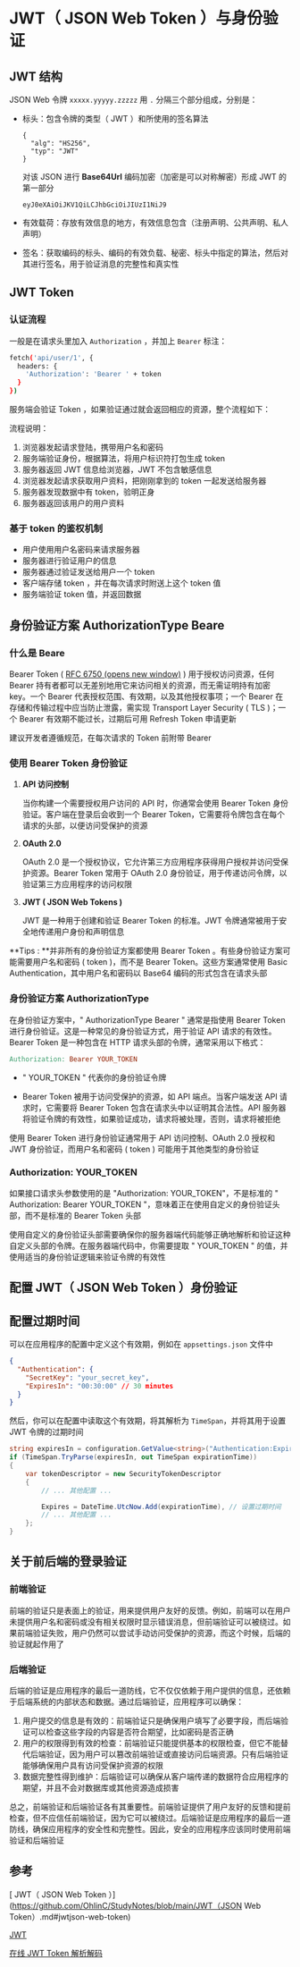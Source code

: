 # JWT（ JSON Web Token ）与身份验证

## JWT 结构

JSON Web 令牌 `xxxxx.yyyyy.zzzzz` 用 `.` 分隔三个部分组成，分别是：

* 标头：包含令牌的类型（ JWT ）和所使用的签名算法

  ```
  {
    "alg": "HS256",
    "typ": "JWT"
  }
  ```

  对该 JSON 进行 **Base64Url** 编码加密（加密是可以对称解密）形成  JWT 的第一部分

  ```
  eyJ0eXAiOiJKV1QiLCJhbGciOiJIUzI1NiJ9
  ```

* 有效载荷：存放有效信息的地方，有效信息包含（注册声明、公共声明、私人声明）

* 签名：获取编码的标头、编码的有效负载、秘密、标头中指定的算法，然后对其进行签名，用于验证消息的完整性和真实性



## JWT Token

### 认证流程

一般是在请求头里加入 `Authorization` ，并加上 `Bearer` 标注：

```bash
fetch('api/user/1', {
  headers: {
    'Authorization': 'Bearer ' + token
  }
})
```

服务端会验证 Token ，如果验证通过就会返回相应的资源，整个流程如下：



流程说明：

1. 浏览器发起请求登陆，携带用户名和密码
2. 服务端验证身份，根据算法，将用户标识符打包生成 token
3. 服务器返回 JWT 信息给浏览器，JWT 不包含敏感信息
4. 浏览器发起请求获取用户资料，把刚刚拿到的 token 一起发送给服务器
5.  服务器发现数据中有 token，验明正身
6. 服务器返回该用户的用户资料



### 基于 token 的鉴权机制

- 用户使用用户名密码来请求服务器
- 服务器进行验证用户的信息
- 服务器通过验证发送给用户一个 token 
- 客户端存储 token ，并在每次请求时附送上这个 token 值
- 服务端验证 token 值，并返回数据



## 身份验证方案 AuthorizationType Beare

### 什么是 Beare

Bearer Token ( [RFC 6750  (opens new window)](http://www.rfcreader.com/#rfc6750) ) 用于授权访问资源，任何 Bearer 持有者都可以无差别地用它来访问相关的资源，而无需证明持有加密 key。一个 Bearer 代表授权范围、有效期，以及其他授权事项；一个 Bearer 在存储和传输过程中应当防止泄露，需实现 Transport Layer Security  ( TLS )；一个 Bearer 有效期不能过长，过期后可用 Refresh Token 申请更新

建议开发者遵循规范，在每次请求的 Token 前附带 Bearer



### 使用 Bearer Token 身份验证

1. **API 访问控制**

   当你构建一个需要授权用户访问的 API 时，你通常会使用 Bearer Token 身份验证。客户端在登录后会收到一个 Bearer Token，它需要将令牌包含在每个请求的头部，以便访问受保护的资源

2. **OAuth 2.0**

   OAuth 2.0 是一个授权协议，它允许第三方应用程序获得用户授权并访问受保护资源。Bearer Token 常用于 OAuth 2.0 身份验证，用于传递访问令牌，以验证第三方应用程序的访问权限

3. **JWT ( JSON Web Tokens )**

   JWT 是一种用于创建和验证 Bearer Token 的标准。JWT 令牌通常被用于安全地传递用户身份和声明信息

**Tips : **并非所有的身份验证方案都使用 Bearer Token 。有些身份验证方案可能需要用户名和密码 ( token )，而不是 Bearer Token。这些方案通常使用 Basic Authentication，其中用户名和密码以 Base64 编码的形式包含在请求头部



### 身份验证方案 AuthorizationType

在身份验证方案中，" AuthorizationType Bearer " 通常是指使用 Bearer Token 进行身份验证。这是一种常见的身份验证方式，用于验证 API 请求的有效性。Bearer Token 是一种包含在 HTTP 请求头部的令牌，通常采用以下格式：

```makefile
Authorization: Bearer YOUR_TOKEN
```

* " YOUR_TOKEN " 代表你的身份验证令牌

* Bearer Token 被用于访问受保护的资源，如 API 端点。当客户端发送 API 请求时，它需要将 Bearer Token 包含在请求头中以证明其合法性。API 服务器将验证令牌的有效性，如果验证成功，请求将被处理，否则，请求将被拒绝

使用 Bearer Token 进行身份验证通常用于 API 访问控制、OAuth 2.0 授权和  JWT 身份验证，而用户名和密码 ( token ) 可能用于其他类型的身份验证



### Authorization:  YOUR_TOKEN

如果接口请求头参数使用的是 "Authorization:  YOUR_TOKEN"，不是标准的 " Authorization: Bearer YOUR_TOKEN "，意味着正在使用自定义的身份验证头部，而不是标准的 Bearer Token 头部

使用自定义的身份验证头部需要确保你的服务器端代码能够正确地解析和验证这种自定义头部的令牌。在服务器端代码中，你需要提取 " YOUR_TOKEN " 的值，并使用适当的身份验证逻辑来验证令牌的有效性



## 配置 JWT（ JSON Web Token ）身份验证



## 配置过期时间

可以在应用程序的配置中定义这个有效期，例如在  `appsettings.json`  文件中

```json
{
  "Authentication": {
    "SecretKey": "your_secret_key",
    "ExpiresIn": "00:30:00" // 30 minutes
  }
}
```



然后，你可以在配置中读取这个有效期，将其解析为 `TimeSpan`，并将其用于设置  JWT 令牌的过期时间

```c#
string expiresIn = configuration.GetValue<string>("Authentication:ExpiresIn");
if (TimeSpan.TryParse(expiresIn, out TimeSpan expirationTime))
{
    var tokenDescriptor = new SecurityTokenDescriptor
    {
        // ... 其他配置 ...

        Expires = DateTime.UtcNow.Add(expirationTime), // 设置过期时间
        // ... 其他配置 ...
    };
}
```



## 关于前后端的登录验证

### 前端验证

前端的验证只是表面上的验证，用来提供用户友好的反馈。例如，前端可以在用户未提供用户名和密码或没有相关权限时显示错误消息，但前端验证可以被绕过。如果前端验证失败，用户仍然可以尝试手动访问受保护的资源，而这个时候，后端的验证就起作用了

### 后端验证

后端的验证是应用程序的最后一道防线，它不仅仅依赖于用户提供的信息，还依赖于后端系统的内部状态和数据。通过后端验证，应用程序可以确保：

1. 用户提交的信息是有效的：前端验证只是确保用户填写了必要字段，而后端验证可以检查这些字段的内容是否符合期望，比如密码是否正确
2. 用户的权限得到有效的检查：前端验证只能提供基本的权限检查，但它不能替代后端验证，因为用户可以篡改前端验证或直接访问后端资源。只有后端验证能够确保用户具有访问受保护资源的权限
3. 数据完整性得到维护：后端验证可以确保从客户端传递的数据符合应用程序的期望，并且不会对数据库或其他资源造成损害

总之，前端验证和后端验证各有其重要性。前端验证提供了用户友好的反馈和提前检查，但不应信任前端验证，因为它可以被绕过。后端验证是应用程序的最后一道防线，确保应用程序的安全性和完整性。因此，安全的应用程序应该同时使用前端验证和后端验证

## 参考

[ JWT（ JSON Web Token ）](https://github.com/OhlinC/StudyNotes/blob/main/JWT（JSON Web Token）.md#jwtjson-web-token)

[JWT](https://jwt.io/introduction)

[在线 JWT Token 解析解码](https://tooltt.com/jwt-decode/)

